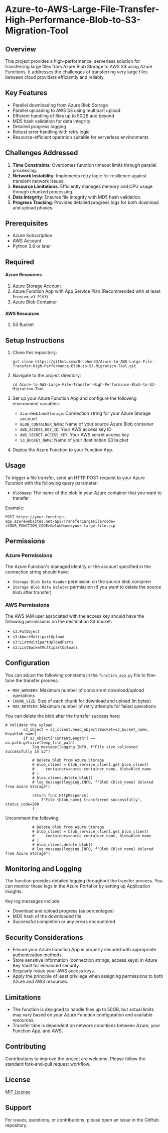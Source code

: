 # Azure-to-AWS-Large-File-Transfer-High-Performance-Blob-to-S3-Migration-Tool

## Overview

This project provides a high-performance, serverless solution for transferring large files from Azure Blob Storage to AWS S3 using Azure Functions. It addresses the challenges of transferring very large files between cloud providers efficiently and reliably.

## Key Features

- Parallel downloading from Azure Blob Storage
- Parallel uploading to AWS S3 using multipart upload
- Efficient handling of files up to 50GB and beyond
- MD5 hash validation for data integrity
- Detailed progress logging
- Robust error handling with retry logic
- Resource-efficient operation suitable for serverless environments

## Challenges Addressed

1. **Time Constraints**: Overcomes function timeout limits through parallel processing.
2. **Network Instability**: Implements retry logic for resilience against transient network issues.
3. **Resource Limitations**: Efficiently manages memory and CPU usage through chunked processing.
4. **Data Integrity**: Ensures file integrity with MD5 hash validation.
5. **Progress Tracking**: Provides detailed progress logs for both download and upload phases.

## Prerequisites

- Azure Subscription
- AWS Account
- Python 3.8 or later

## Required 

#### Azure Resources
1. Azure Storage Account
2. Azure Function App with App Service Plan (Recommended with at least `Premium v3 P1V3`)
3. Azure Blob Container

#### AWS Resources
1. S3 Bucket

## Setup Instructions

1. Clone this repository:
   ```
   git clone https://github.com/Orcohen33/Azure-to-AWS-Large-File-Transfer-High-Performance-Blob-to-S3-Migration-Tool.git
   ```

2. Navigate to the project directory:
   ```
   cd Azure-to-AWS-Large-File-Transfer-High-Performance-Blob-to-S3-Migration-Tool
   ```

3. Set up your Azure Function App and configure the following environment variables:
   - `AzureWebJobsStorage`: Connection string for your Azure Storage account
   - `BLOB_CONTAINER_NAME`: Name of your source Azure Blob container
   - `AWS_ACCESS_KEY_ID`: Your AWS access key ID
   - `AWS_SECRET_ACCESS_KEY`: Your AWS secret access key
   - `S3_BUCKET_NAME`: Name of your destination S3 bucket

4. Deploy the Azure Function to your Function App.

## Usage

To trigger a file transfer, send an HTTP POST request to your Azure Function with the following query parameter:

- `blobName`: The name of the blob in your Azure container that you want to transfer

Example:
```
POST https://your-function-app.azurewebsites.net/api/TransferLargeFile?code=<YOUR_FUNCTION_CODE>&blobName=your-large-file.zip
```

## Permissions

### Azure Permissions

The Azure Function's managed identity or the account specified in the connection string should have:
- `Storage Blob Data Reader` permission on the source blob container
- `Storage Blob Data Deleter` permission (if you want to delete the source blob after transfer)

### AWS Permissions

The AWS IAM user associated with the access key should have the following permissions on the destination S3 bucket:
- `s3:PutObject`
- `s3:AbortMultipartUpload`
- `s3:ListMultipartUploadParts`
- `s3:ListBucketMultipartUploads`

## Configuration

You can adjust the following constants in the `function_app.py` file to fine-tune the transfer process:

- `MAX_WORKERS`: Maximum number of concurrent download/upload operations
- `CHUNK_SIZE`: Size of each chunk for download and upload (in bytes)
- `MAX_RETRIES`: Maximum number of retry attempts for failed operations

You can delete the blob after the transfer success here:
```
# Validate the upload
        s3_object = s3_client.head_object(Bucket=s3_bucket_name, Key=blob_name)
        if s3_object["ContentLength"] == os.path.getsize(temp_file_path):
            log_message(logging.INFO, f"File size validated successfully in S3")

            # Delete blob from Azure Storage
            # blob_client = blob_service_client.get_blob_client(
            #     container=source_container_name, blob=blob_name
            # )
            # blob_client.delete_blob()
            # log_message(logging.INFO, f"Blob {blob_name} deleted from Azure Storage")

            return func.HttpResponse(
                f"File {blob_name} transferred successfully", status_code=200
            )
```

Uncomment the following:
```
            # Delete blob from Azure Storage
            # blob_client = blob_service_client.get_blob_client(
            #     container=source_container_name, blob=blob_name
            # )
            # blob_client.delete_blob()
            # log_message(logging.INFO, f"Blob {blob_name} deleted from Azure Storage")
```

## Monitoring and Logging

The function provides detailed logging throughout the transfer process. You can monitor these logs in the Azure Portal or by setting up Application Insights.

Key log messages include:
- Download and upload progress (as percentages)
- MD5 hash of the downloaded file
- Successful completion or any errors encountered

## Security Considerations

- Ensure your Azure Function App is properly secured with appropriate authentication methods.
- Store sensitive information (connection strings, access keys) in Azure Key Vault for enhanced security.
- Regularly rotate your AWS access keys.
- Apply the principle of least privilege when assigning permissions to both Azure and AWS resources.

## Limitations

- The function is designed to handle files up to 50GB, but actual limits may vary based on your Azure Function configuration and available resources.
- Transfer time is dependent on network conditions between Azure, your Function App, and AWS.

## Contributing

Contributions to improve the project are welcome. Please follow the standard fork-and-pull request workflow.

## License

[MIT License](LICENSE)

## Support

For issues, questions, or contributions, please open an issue in the GitHub repository.
